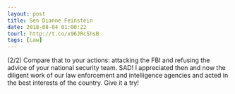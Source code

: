 ```yaml
---
layout: post
title: Sen Dianne Feinstein
date: 2018-08-04 01:00:22
tourl: http://t.co/x96JRcShsB
tags: [Law]
---
```

(2/2) Compare that to your actions: attacking the FBI and refusing the advice of your national security team. SAD! I appreciated then and now the diligent work of our law enforcement and intelligence agencies and acted in the best interests of the country. Give it a try!